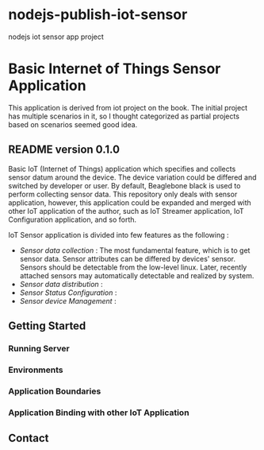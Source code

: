 nodejs-publish-iot-sensor
=========================

nodejs iot sensor app project

# Basic Internet of Things Sensor Application

This application is derived from iot project on the book. The initial project has multiple scenarios in it, so I thought categorized as partial projects based on scenarios seemed good idea.

## README version 0.1.0

Basic IoT (Internet of Things) application which specifies and collects sensor datum around the device. The device variation could be differed and switched by developer or user. By default, Beaglebone black is used to perform collecting sensor data. This repository only deals with sensor application, however, this application could be expanded and merged with other IoT application of the author, such as IoT Streamer application, IoT Configuration application, and so forth.

IoT Sensor application is divided into few features as the following : 

* *Sensor data collection* : The most fundamental feature, which is to get sensor data. Sensor attributes can be differed by devices' sensor. Sensors should be detectable from the low-level linux. Later, recently attached sensors may automatically detectable and realized by system.
* *Sensor data distribution* : 
* *Sensor Status Configuration* :
* *Sensor device Management* : 

## Getting Started

### Running Server

### Environments

### Application Boundaries

### Application Binding with other IoT Application


## Contact

